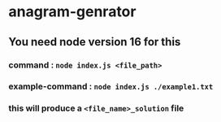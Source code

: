 # anagram-genrator
## You need node version 16 for this
### command :  `node index.js <file_path>`
### example-command : `node index.js ./example1.txt`
### this will produce  a `<file_name>_solution` file
